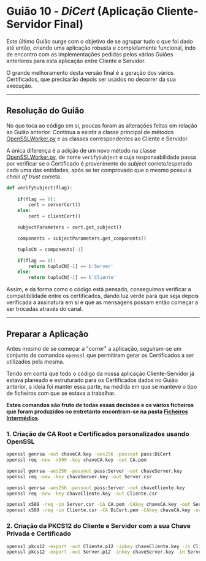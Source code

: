 # Guião 10 -  *DiCert* (Aplicação Cliente-Servidor Final)

Este último Guião surge com o objetivo de se agrupar tudo o que foi dado até então, criando uma aplicação robusta e completamente funcional, indo de encontro com as implementações pedidas pelos vários Guiões anteriores para esta aplicação entre Cliente e Servidor.

O grande melhoramento desta versão final é a geração dos vários Certificados, que precisarão depois ser usados no decorrer da sua execução.

---

## Resolução do Guião

No que toca ao código em si, poucas foram as alterações feitas em relação ao Guião anterior. Continua a existir a classe principal de métodos [OpenSSLWorker.py](https://github.com/uminho-miei-crypto/1920-G9/blob/master/Gui%C3%B5es/G10/OpenSSLWorker.py) e as classes correspondentes ao Cliente e Servidor.

A única diferença é a adição de um novo método na classe [OpenSSLWorker.py](https://github.com/uminho-miei-crypto/1920-G9/blob/master/Gui%C3%B5es/G10/OpenSSLWorker.py), de nome ```verifySubject``` e cuja responsabilidade passa por verificar se o Certificado é proveninente do *subject* correto/esperado cada uma das entidades, após se ter comprovado que o mesmo possui a *chain of trust* correta.

```python
def verifySubject(flag):
    
    if(flag == 0):
        cert = serverCert()
    else:
        cert = clientCert()

    subjectParameters = cert.get_subject()

    components = subjectParameters.get_components()

    tuploCN = components[-1]

    if(flag == 0):
        return tuploCN[-1] == b'Server'
    else:
        return tuploCN[-1] == b'Cliente'
```

Assim, e da forma como o código está pensado, conseguimos verificar a compatibilidade entre os certificados, dando luz verde para que seja depois verificada a assinatura em si e que as mensagens possam então começar a ser trocadas através do canal.

---

## Preparar a Aplicação

Antes mesmo de se começar a "correr" a aplicação, seguiram-se um conjunto de comandos ``openssl`` que permitiram gerar os Certificados a ser utilizados pela mesma. 

Tendo em conta que todo o código da nossa aplicação Cliente-Servidor já estava planeado e estruturado para os Certificados dados no Guião anterior, a ideia foi manter essa parte, na medida em que se manteve o tipo de ficheiros com que se estava a trabalhar.

**Estes comandos são fruto de todas essas decisões e os vários ficheiros que foram produzidos no entretanto encontram-se na pasta [Ficheiros Intermédios]().**



### 1. Criação de CA Root e Certificados personalizados usando OpenSSL

```bash
openssl genrsa -out chaveCA.key -aes256 -passout pass:DiCert
openssl req -new -x509 -key chaveCA.key -out CA.pem

openssl genrsa -aes256 -passout pass:Server -out chaveServer.key
openssl req -new -key chaveServer.key -out Server.csr 

openssl genrsa -aes256 -passout pass:Server -out chaveCliente.key
openssl req -new -key chaveCliente.key -out Cliente.csr

openssl x509 -req -in Server.csr -CA CA.pem -CAkey chaveCA.key -out Server.pem -CAcreateserial
openssl x509 -req -in Cliente.csr -CA DiCert.pem -CAkey chaveCA.key -out Cliente.pem -CAcreateserial
```

### 2. Criação da PKCS12 do Cliente e Servidor com a sua Chave Privada e Certificado
```bash
openssl pkcs12 -export -out Cliente.p12 -inkey chaveCliente.key -in Cliente.pem
openssl pkcs12 -export -out Server.p12 -inkey chaveServer.key -in Server.pem
```